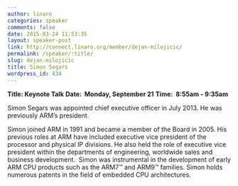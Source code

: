 ```yaml
---
author: linaro
categories: speaker
comments: false
date: 2015-03-24 11:53:35
layout: speaker-post
link: http://connect.linaro.org/member/dejan-milojicic/
permalink: /speaker/:title/
slug: dejan-milojicic
title: Simon Segars
wordpress_id: 434
---
```


**Title: Keynote Talk**
**Date:  Monday, September 21**
**Time:  8:55am - 9:35am**
  

Simon Segars was appointed chief executive officer in July 2013. He was previously ARM’s president.
  

Simon joined ARM in 1991 and became a member of the Board in 2005. His previous roles at ARM have included executive vice president of the processor and physical IP divisions. He also held the role of executive vice president within the departments of engineering, worldwide sales and business development.  Simon was instrumental in the development of early ARM CPU products such as the ARM7™ and ARM9™ families. Simon holds numerous patents in the field of embedded CPU architectures.